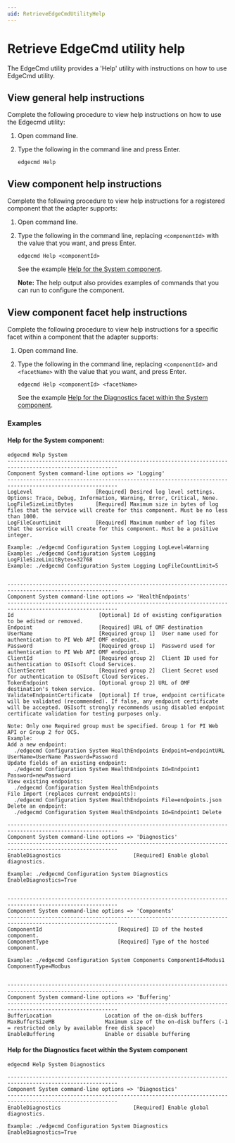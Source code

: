 ```yaml
---
uid: RetrieveEdgeCmdUtilityHelp
---
```


# Retrieve EdgeCmd utility help

The EdgeCmd utility provides a 'Help' utility with instructions on how to use EdgeCmd utility. 

## View general help instructions

Complete the following procedure to view help instructions on how to use the Edgecmd utility:

1. Open command line.
2. Type the following in the command line and press Enter.

	```
	edgecmd Help
	```

## View component help instructions

Complete the following procedure to view help instructions for a registered component that the adapter supports:

1. Open command line.
2. Type the following in the command line, replacing `<componentId>` with the value that you want, and press Enter.

	```
	edgecmd Help <componentId>
	```

	See the example [Help for the System component](#help-for-the-system-component).
	
	**Note:** The help output also provides examples of commands that you can run to configure the component.
	
	
## View component facet help instructions

Complete the following procedure to view help instructions for a specific facet within a component that the adapter supports:

1. Open command line.
2. Type the following in the command line, replacing `<componentId>` and `<facetName>` with the value that you want, and press Enter.

	```
	edgecmd Help <componentId> <facetName>
	```
	
	See the example [Help for the Diagnostics facet within the System component](#help-for-the-diagnostics-facet-within-the-system-component).

### Examples

#### Help for the System component:

```
edgecmd Help System
---------------------------------------------------------------------------------------------------------
Component System command-line options => 'Logging'
---------------------------------------------------------------------------------------------------------
LogLevel                    [Required] Desired log level settings. Options: Trace, Debug, Information, Warning, Error, Critical, None.
LogFileSizeLimitBytes       [Required] Maximum size in bytes of log files that the service will create for this component. Must be no less than 1000.
LogFileCountLimit           [Required] Maximum number of log files that the service will create for this component. Must be a positive integer.

Example: ./edgecmd Configuration System Logging LogLevel=Warning
Example: ./edgecmd Configuration System Logging LogFileSizeLimitBytes=32768
Example: ./edgecmd Configuration System Logging LogFileCountLimit=5


---------------------------------------------------------------------------------------------------------
Component System command-line options => 'HealthEndpoints'
---------------------------------------------------------------------------------------------------------
Id                           [Optional] Id of existing configuration to be edited or removed.
Endpoint                     [Required] URL of OMF destination
UserName                     [Required group 1]  User name used for authentication to PI Web API OMF endpoint.          
Password                     [Required group 1]  Password used for authentication to PI Web API OMF endpoint.
ClientId                     [Required group 2]  Client ID used for authentication to OSIsoft Cloud Services.
ClientSecret                 [Required group 2]  Client Secret used for authentication to OSIsoft Cloud Services.
TokenEndpoint                [Optional group 2] URL of OMF destination's token service.
ValidateEndpointCertificate  [Optional] If true, endpoint certificate will be validated (recommended). If false, any endpoint certificate will be accepted. OSIsoft strongly recommends using disabled endpoint certificate validation for testing purposes only.

Note: Only one Required group must be specified. Group 1 for PI Web API or Group 2 for OCS.
Example:
Add a new endpoint:
  ./edgecmd Configuration System HealthEndpoints Endpoint=endpointURL UserName=UserName Password=Password
Update fields of an existing endpoint:
  ./edgecmd Configuration System HealthEndpoints Id=Endpoint1 Password=newPassword
View existing endpoints:
  ./edgecmd Configuration System HealthEndpoints
File Import (replaces current endpoints):
  ./edgecmd Configuration System HealthEndpoints File=endpoints.json
Delete an endpoint:
  ./edgecmd Configuration System HealthEndpoints Id=Endpoint1 Delete

---------------------------------------------------------------------------------------------------------
Component System command-line options => 'Diagnostics'
---------------------------------------------------------------------------------------------------------
EnableDiagnostics                       [Required] Enable global diagnostics.

Example: ./edgecmd Configuration System Diagnostics EnableDiagnostics=True


---------------------------------------------------------------------------------------------------------
Component System command-line options => 'Components'
---------------------------------------------------------------------------------------------------------
ComponentId                        [Required] ID of the hosted component.
ComponentType                      [Required] Type of the hosted component.

Example: ./edgecmd Configuration System Components ComponentId=Modus1 ComponentType=Modbus


---------------------------------------------------------------------------------------------------------
Component System command-line options => 'Buffering'
---------------------------------------------------------------------------------------------------------
BufferLocation                 Location of the on-disk buffers
MaxBufferSizeMB                Maximum size of the on-disk buffers (-1 = restricted only by available free disk space)
EnableBuffering                Enable or disable buffering
```

#### Help for the Diagnostics facet within the System component

```
edgecmd Help System Diagnostics

---------------------------------------------------------------------------------------------------------
Component System command-line options => 'Diagnostics'
---------------------------------------------------------------------------------------------------------
EnableDiagnostics                       [Required] Enable global diagnostics.

Example: ./edgecmd Configuration System Diagnostics EnableDiagnostics=True
```
